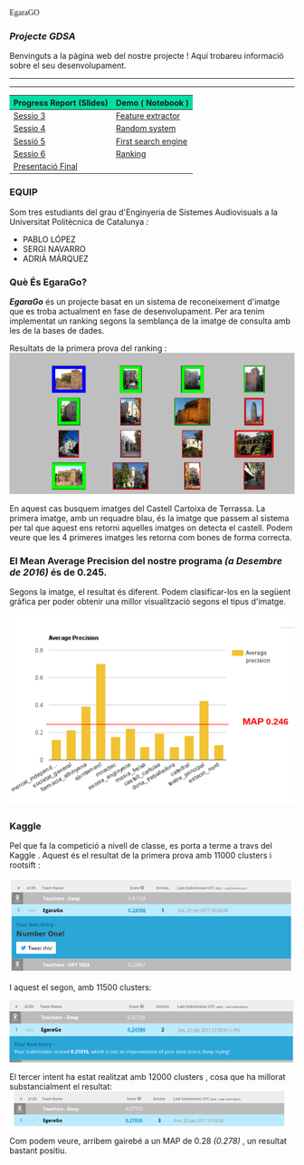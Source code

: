 <font face="Comic Sans MS"> EgaraGO</font>
### *Projecte GDSA*

Benvinguts a la pàgina web del nostre projecte !
Aquí trobareu informació sobre el seu desenvolupament.

***

***  

<table> 
        <thead>
        <tr>
              <th BGCOLOR="#01DFA5">Progress Report (Slides)</th>
              <th BGCOLOR="#01DFA5">Demo ( Notebook )</th>
           </tr>
           </thead>
           <tbody >
           <tr>
              <td><a href="https://docs.google.com/presentation/d/1UeMRaRQHtqzRAGYTKyew4l1ZVFne8FykBzHa77rgHTE/edit#slide=id.p" > Sessio 3</a> </td>
              <td> <a href= "https://github.com/gdsa-upc/EgaraGO/blob/master/Sessio3/PrimerScript.ipynb2"> Feature extractor</a> </td>
          </tr>
          <tr>
              <td><a href="https://docs.google.com/presentation/d/1FElw3wB09kewor5mdKbvPPm-bbtXHXuGJ7aZfIRPLeA/edit#slide=id.g19dadb106c_0_59" > Sessio 4</a></td>
              <td> <a href="https://github.com/gdsa-upc/EgaraGO/tree/master/Sessio4" >Random system </a></td>
          </tr>
          <tr>
              <td><a href="https://docs.google.com/presentation/d/1fBsOT1efNTmQegLOExFy2-xjiymivh_vvsCnBiclJPw/edit#slide=id.g1a029ee159_2_22" > Sessió 5 </a></td>
              <td> <a href="https://github.com/gdsa-upc/EgaraGO/blob/master/Sessio5/sesion5.ipynb">First search engine</a></td>
          </tr>
          <tr>
              <td><a href="https://docs.google.com/presentation/d/1kPW7dIn1MHWKluWvtV3_aR2NJTlmm2-AdDa4cySGnJ0/edit#slide=id.p" > Sessio 6</a> </td>
              <td> <a href= "https://github.com/gdsa-upc/EgaraGO/blob/master/Sessio6/Ranking.ipynb"> Ranking</a> </td>
          </tr>
           <tr>
              <td><a href=" " > Presentació Final</a> </td>
              </tr>
          </tbody>
        </table>
   
### **EQUIP** 
Som tres estudiants del grau d'Enginyeria de Sistemes Audiovisuals a la Universitat Politècnica de Catalunya :

* PABLO LÓPEZ 
* SERGI NAVARRO 
* ADRIÀ MÁRQUEZ


### **Què És EgaraGo?**

<strong>*EgaraGo*</strong> és un projecte basat en un sistema de reconeixement d'imatge que es troba actualment en fase de desenvolupament.
Per ara tenim implementat un ranking segons la semblança de la imatge de consulta amb les de la bases de dades. 

Resultats de la primera prova del ranking :
![foto](https://github.com/gdsa-upc/EgaraGO/blob/gh-pages/images/Pantallazo-2016-12-09%2011-37-16.png?raw=true)

En aquest cas busquem imatges del Castell Cartoixa de Terrassa. La primera imatge, amb un requadre blau, és la imatge que passem al sistema per tal que aquest ens retorni aquelles imatges on detecta el castell. Podem veure que les 4 primeres imatges les retorna com bones de forma correcta. 


### **El Mean Average Precision del nostre programa *(a Desembre de 2016)* és de 0.245.** 
Segons la imatge, el resultat és diferent. Podem clasificar-los en la següent gràfica per poder obtenir una millor visualització segons el tipus d'imatge. 

![foto](https://github.com/gdsa-upc/EgaraGO/blob/gh-pages/images/Pantallazo-2016-12-21%2023-13-18.png?raw=true)


### **Kaggle** 
Pel que fa la competició a nivell de classe, es porta a terme a travs del Kaggle . 
Aquest és el resultat de la primera prova amb 11000 clusters i rootsift :

![foto](https://github.com/gdsa-upc/EgaraGO/blob/gh-pages/images/Pantallazo-2017-01-21%2022-37-03.png?raw=true)

I aquest el segon, amb 11500 clusters:

![foto](https://github.com/gdsa-upc/EgaraGO/blob/gh-pages/images/Pantallazo-2017-01-21%2022-57-19.png?raw=true)

El tercer intent ha estat realitzat amb 12000 clusters , cosa que ha millorat substancialment el resultat: 
![foto](https://github.com/gdsa-upc/EgaraGO/blob/gh-pages/images/Pantallazo-2017-01-22%2019-27-12.png?raw=true)

Com podem veure, arribem gairebé a un MAP de 0.28 *(0.278)* , un resultat bastant positiu. 

